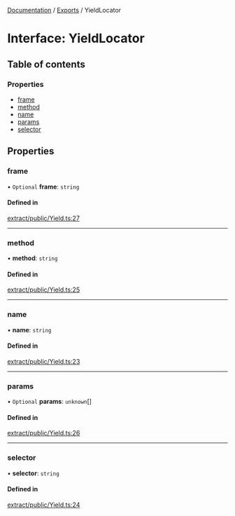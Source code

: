 [Documentation](../README.md) / [Exports](../modules.md) / YieldLocator

# Interface: YieldLocator

## Table of contents

### Properties

- [frame](YieldLocator.md#frame)
- [method](YieldLocator.md#method)
- [name](YieldLocator.md#name)
- [params](YieldLocator.md#params)
- [selector](YieldLocator.md#selector)

## Properties

### frame

• `Optional` **frame**: `string`

#### Defined in

[extract/public/Yield.ts:27](https://github.com/dtempx/syphonx-core/blob/f3a2392/extract/public/Yield.ts#L27)

___

### method

• **method**: `string`

#### Defined in

[extract/public/Yield.ts:25](https://github.com/dtempx/syphonx-core/blob/f3a2392/extract/public/Yield.ts#L25)

___

### name

• **name**: `string`

#### Defined in

[extract/public/Yield.ts:23](https://github.com/dtempx/syphonx-core/blob/f3a2392/extract/public/Yield.ts#L23)

___

### params

• `Optional` **params**: `unknown`[]

#### Defined in

[extract/public/Yield.ts:26](https://github.com/dtempx/syphonx-core/blob/f3a2392/extract/public/Yield.ts#L26)

___

### selector

• **selector**: `string`

#### Defined in

[extract/public/Yield.ts:24](https://github.com/dtempx/syphonx-core/blob/f3a2392/extract/public/Yield.ts#L24)
